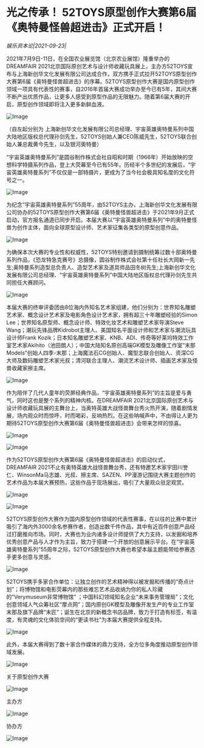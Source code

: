 # 光之传承！ 52TOYS原型创作大赛第6届《奥特曼怪兽超进击》正式开启！

*娱乐资本论|2021-09-23|*

2021年7月9日-11日，在全国农业展览馆（北京农业展馆）隆重举办的DREAMFAIR 2021北京国际原创艺术与设计师收藏玩具展上，主办方52TOYS宣布与上海新创华文化发展有限公司达成合作，双方携手正式拉开52TOYS原型创作大赛第6届《奥特曼怪兽超进击》的序幕。52TOYS原型创作大赛是国内原型创作领域一项具有代表性的赛事，自2016年首届大赛成功举办至今已有5年，其间大赛不断产出优质作品，让更多人感受到原型作品的无限魅力。随着第6届大赛的开启，原型创作领域即将注入更多新鲜血液。

![Image](http://static.ylzbl.com/uploads/ueditor/php/upload/image/20210923/1632384714189288.png)

（自左起分别为 上海新创华文化发展有限公司总经理、宇宙英雄奥特曼系列中国大陆地区版权总代理孙剑先生，52TOYS创始人兼CEO陈威先生，52TOYS联合创始人兼总裁黄今先生，以及银河奥特曼）

“宇宙英雄奥特曼系列”是圆谷制作株式会社自昭和时期（1966年）开始放映的空想科学特摄系列作品，登上大荧幕至今已有55年。历经半个多世纪的发展后，“宇宙英雄奥特曼系列”不仅仅是一部特摄片，更成为了当今社会极具知名度的文化符号之一。

![Image](http://static.ylzbl.com/uploads/ueditor/php/upload/image/20210923/1632384895476341.png)

为纪念“宇宙英雄奥特曼系列”55周年，由52TOYS主办，上海新创华文化发展有限公司协办的52TOYS原型创作大赛第6届《奥特曼怪兽超进击》于2021年9月正式启动，官方报名通道已同步开启。本届大赛以“宇宙英雄奥特曼系列”中的奥特曼怪兽为创作主体，面向全球原型设计师、艺术家征集各类型的原型创意作品。

![Image](http://static.ylzbl.com/uploads/ueditor/php/upload/image/20210923/1632385362251153.png)

为确保本次大赛的专业性和权威性，52TOYS特别邀请到摄制统筹过数十部奥特曼系列作品，《恐龙特急克赛号》总摄像，圆谷制作株式会社第十任社长大岡新一先生;奥特曼系列造型总负责人、造型艺术家及道具师品田冬树先生;上海新创华文化发展有限公司总经理、“宇宙英雄奥特曼系列”中国大陆地区版权总代理孙剑先生共同担任大赛顾问。

![Image](http://static.ylzbl.com/uploads/ueditor/php/upload/image/20210923/1632385438145825.png)

本届大赛的终审评委团由8位海内外知名艺术家组建，他们分别为：世界知名雕塑艺术家、概念设计艺术家及电影角色设计艺术家，拥有超三十年雕塑经验的Simon Lee；世界知名原型师、概念设计师、特效化妆艺术和雕塑艺术家导演Steve Wang；潮玩先锋品牌Kidrobot主理人、美国知名平面设计师和艺术家与潮流玩具设计师Frank Kozik；日本知名雕塑艺术家、KNB、ADI、传奇等好莱坞特效工作室艺术家Akihito（池田朗人）；中国大陆知名原创高端GK模型及雕像工作室“末那Models”创始人四季-末那；上海魔法石CG创始人、魔型志联合创始人、资深CG大师及数码雕塑艺术家光叔；清河联合主理人、潮流艺术设计师、插画艺术家及怪兽收藏家擦主席。

![Image](http://static.ylzbl.com/uploads/ueditor/php/upload/image/20210923/1632385453745136.png)

作为陪伴了几代人童年的荧屏经典作品，“宇宙英雄奥特曼系列”的主旨是爱与勇气，同时这也是整个系列的精神内核。在DREAMFAIR 2021北京国际原创艺术与设计师收藏玩具展的主舞台上，当奥特英雄大战怪兽舞台秀火热开演，随着剧情发展，场内观众时而惊呼，时而喝彩，反响热烈。在这些呐喊声中，不由得让人更为期待52TOYS原型创作大赛第6届《奥特曼怪兽超进击》会带来怎样的惊喜。

![Image](http://static.ylzbl.com/uploads/ueditor/php/upload/image/20210923/1632385463631743.png)

![Image](http://static.ylzbl.com/uploads/ueditor/php/upload/image/20210923/1632385470962253.png)

作为52TOYS原型创作大赛第6届《奥特曼怪兽超进击》的启动仪式，DREAMFAIR 2021不止有奥特英雄大战怪兽舞台秀，还有特邀艺术家宇田川誉仁、WinsonMa马志雄、光叔、擦主席、SAZEN、PP漫游记围绕大赛主题创作的艺术作品为本届大赛预热，这些作品于现场展出，吸引了大量观众驻足观赏。

![Image](http://static.ylzbl.com/uploads/ueditor/php/upload/image/20210923/1632385511701676.png)

![Image](http://static.ylzbl.com/uploads/ueditor/php/upload/image/20210923/1632385517976739.png)

52TOYS原型创作大赛作为国内原型创作领域的代表性赛事，在以往的比赛中累计吸引了海内外3000余名参赛作者，创造出数千件作品，其中有近百件创意产品经过打磨推向市场。同时，大赛也为业内诸多设计师提供了大力支持，以发掘和培养优秀创意产品与人才作为主旨，致力于搭建一个开放的创意展示平台。在“宇宙英雄奥特曼系列”55周年之际，52TOYS原型创作大赛也希望本届主题能带给参赛选手更多创意与灵感。

![Image](http://static.ylzbl.com/uploads/ueditor/php/upload/image/20210923/1632385529397875.png)

52TOYS携手多家合作单位：让独立创作的艺术精神得以被发掘和传播的“奇点计划”；将博物馆和电影荧幕内的那些难忘艺术品收纳为你的私人珍藏的“Verymuseum非常博物馆” ；中国科幻领域知名企业“未来事务管理局”；文化创意领域人气众筹社区“摩点网”；国内原创GK模型及雕像开发生产的专业工作室末那及旗下品牌“末匠”；诞生在北京的新概念书店品牌，致力于打造有标签，有温度，有灵魂的文化体验空间的“更读书社”为本届大赛提供全程支持。

![Image](http://static.ylzbl.com/uploads/ueditor/php/upload/image/20210923/1632385537214834.png)

此外，本届大赛得到了数十家合作媒体的鼎力支持，全方位多角度推动原型创作领域发展。

![Image](http://static.ylzbl.com/uploads/ueditor/php/upload/image/20210923/1632385548477293.png)

关于原型创作大赛

![Image](http://static.ylzbl.com/uploads/ueditor/php/upload/image/20210923/1632385556571886.png)

主办方

![Image](http://static.ylzbl.com/uploads/ueditor/php/upload/image/20210923/1632385562593674.png)

协办方

![Image](http://static.ylzbl.com/uploads/ueditor/php/upload/image/20210923/1632385571486235.png)

